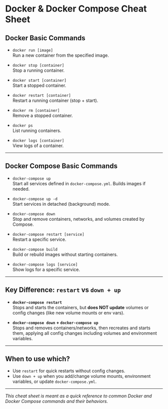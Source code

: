 # Docker & Docker Compose Cheat Sheet

## Docker Basic Commands

- `docker run [image]`  
  Run a new container from the specified image.

- `docker stop [container]`  
  Stop a running container.

- `docker start [container]`  
  Start a stopped container.

- `docker restart [container]`  
  Restart a running container (stop + start).

- `docker rm [container]`  
  Remove a stopped container.

- `docker ps`  
  List running containers.

- `docker logs [container]`  
  View logs of a container.

---

## Docker Compose Basic Commands

- `docker-compose up`  
  Start all services defined in `docker-compose.yml`. Builds images if needed.

- `docker-compose up -d`  
  Start services in detached (background) mode.

- `docker-compose down`  
  Stop and remove containers, networks, and volumes created by Compose.

- `docker-compose restart [service]`  
  Restart a specific service.

- `docker-compose build`  
  Build or rebuild images without starting containers.

- `docker-compose logs [service]`  
  Show logs for a specific service.

---

## Key Difference: `restart` vs `down + up`

- **`docker-compose restart`**  
  Stops and starts the containers, but **does NOT update** volumes or config changes (like new volume mounts or env vars).

- **`docker-compose down` + `docker-compose up`**  
  Stops and removes containers/networks, then recreates and starts them, applying all config changes including volumes and environment variables.

---

## When to use which?

- Use `restart` for quick restarts without config changes.
- Use `down + up` when you add/change volume mounts, environment variables, or update `docker-compose.yml`.

---

*This cheat sheet is meant as a quick reference to common Docker and Docker Compose commands and their behaviors.*
